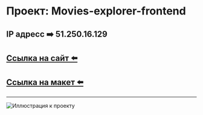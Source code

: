 # **Проект: Movies-explorer-frontend**

## IP адресс ➡️ 51.250.16.129

## [Ссылка на сайт ⬅️](https://film-explorer.nomoredomains.rocks/)

## [Ссылка на макет ⬅️](https://www.figma.com/file/gJXPmqVJyPQAX9kM4x4JIZ/Diploma-%D0%A1%D1%82%D0%B0%D0%BD%D0%B8%D1%81%D0%BB%D0%B0%D0%B2-%D0%A2%D0%B0%D1%80%D0%B0%D1%81%D0%BE%D0%B2?node-id=344%3A0)

---

![Иллюстрация к проекту](https://moviestart.ru/wp-content/uploads/2020/12/image-21-02-20-08-02.jpg)
